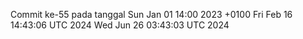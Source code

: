 Commit ke-55 pada tanggal Sun Jan 01 14:00 2023 +0100
Fri Feb 16 14:43:06 UTC 2024
Wed Jun 26 03:43:03 UTC 2024

